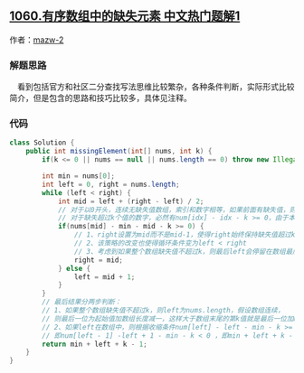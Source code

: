 ## [1060.有序数组中的缺失元素 中文热门题解1](https://leetcode.cn/problems/missing-element-in-sorted-array/solutions/100000/er-fen-cha-zhao-jian-ji-dai-ma-by-mazw-2)

作者：[mazw-2](https://leetcode.cn/u/mazw-2)

### 解题思路
&emsp;看到包括官方和社区二分查找写法思维比较繁杂，各种条件判断，实际形式比较简介，但是包含的思路和技巧比较多，具体见注释。

### 代码

```java
class Solution {
    public int missingElement(int[] nums, int k) {
        if(k <= 0 || nums == null || nums.length == 0) throw new IllegalArgumentException("invalid param");

        int min = nums[0];
        int left = 0, right = nums.length;
        while (left < right) {
            int mid = left + (right - left) / 2;
            // 对于以0开头，连续无缺失值数组，索引和数字相等，如果前面有缺失值，则必然num[idx] - idx > 0；
            // 对于缺失超过k个值的数字，必然有num[idx] - idx - k >= 0，由于本题数组开始值不为0，还需要减去最小值
            if(nums[mid] - min - mid - k >= 0) {
                // 1、right设置为mid而不是mid-1，使得right始终保持缺失值超过k的位置
                // 2、该策略的改变也使得循环条件变为left < right
                // 3、考虑到如果整个数组缺失值不超过k，则最后left会停留在数组最后一位，这样会增加判断复杂度，可以设置初始right为数组长度，省去判断步骤
                right = mid;
            } else {
                left = mid + 1;
            }
        }
        // 最后结果分两步判断：
        // 1、如果整个数组缺失值不超过k，则left为nums.length，假设数组连续，
        // 则最后一位为起始值加数组长度减一，这样大于数组末尾的第k值就是最后一位加k；
        // 2、如果left在数组中，则根据收缩条件num[left] - left - min - k >= 0为最前面满足条件的值，
        // 即num[left - 1] -left + 1 - min - k < 0 ，即min + left + k - 1在left - 1和left索引指向的数的中间，可以推断为缺失的第k个值。结合得到一个公式：
        return min + left + k - 1;
    }
}
```